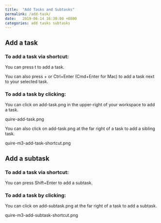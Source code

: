 ```yaml
---
title:  "Add Tasks and Subtasks"
permalink: /add-task/
date:   2019-06-14 16:30:00 +0800
categories: add tasks subtasks
---
```

## Add a task

### To add a task via shortcut:

You can press t to add a task.

You can also press + or Ctrl+Enter (Cmd+Enter for Mac) to add a task next to your selected task.

### To add a task by clicking:

You can click on add-task.png in the upper-right of your workspace to add a task.

quire-add-task.png

You can also click on add-task.png at the far right of a task to add a sibling task.

quire-m3-add-task-shortcut.png


## Add a subtask

### To add a task via shortcut:

You can press Shift+Enter to add a subtask.

### To add a task by clicking:

You can click on add-subtask.png at the far right of a task to add a subtask.

quire-m3-add-subtask-shortcut.png
